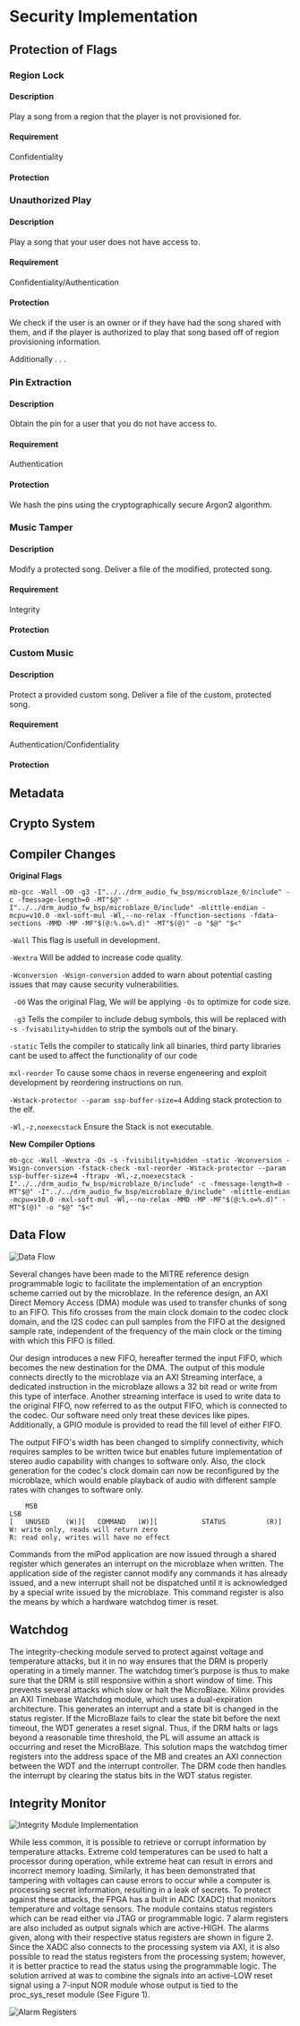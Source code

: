 # Security Implementation
## Protection of Flags
### Region Lock
#### Description
Play a song from a region that the player is not provisioned for.

#### Requirement
Confidentiality

#### Protection


### Unauthorized Play
#### Description
Play a song that your user does not have access to.

#### Requirement
Confidentiality/Authentication

#### Protection
We check if the user is an owner or if they have had the song shared with them, and if the player is authorized to play that song based off of region provisioning information.

Additionally . . . 


### Pin Extraction
#### Description
Obtain the pin for a user that you do not have access to.

#### Requirement
Authentication

#### Protection
We hash the pins using the cryptographically secure Argon2 algorithm.


### Music Tamper
#### Description
Modify a protected song. Deliver a file of the modified, protected song.

#### Requirement
Integrity

#### Protection


### Custom Music
#### Description
Protect a provided custom song. Deliver a file of the custom, protected song.

#### Requirement
Authentication/Confidentiality

#### Protection


## Metadata

## Crypto System

## Compiler Changes
**Original Flags**
~~~ 
mb-gcc -Wall -O0 -g3 -I"../../drm_audio_fw_bsp/microblaze_0/include" -c -fmessage-length=0 -MT"$@" -I"../../drm_audio_fw_bsp/microblaze_0/include" -mlittle-endian -mcpu=v10.0 -mxl-soft-mul -Wl,--no-relax -ffunction-sections -fdata-sections -MMD -MP -MF"$(@:%.o=%.d)" -MT"$(@)" -o "$@" "$<"
~~~

``-Wall`` This flag is usefull in development.

``-Wextra`` Will be added to increase code quality.

``-Wconversion -Wsign-conversion`` added to warn about potential casting issues that may cause security vulnerabilities.

`` -O0`` Was the original Flag, We will be applying ``-Os`` to optimize for code size.

`` -g3`` Tells the compiler to include debug symbols, this will be replaced with ``-s -fvisability=hidden`` to strip the symbols out of the binary.

``-static`` Tells the compiler to statically link all binaries, third party libraries cant be used to affect the functionality of our code

``mxl-reorder`` To cause some chaos in reverse engeneering and exploit development by reordering instructions on run.

``-Wstack-protector --param ssp-buffer-size=4`` Adding stack protection to the elf.

``-Wl,-z,noexecstack`` Ensure the Stack is not executable.

**New Compiler Options**
~~~
mb-gcc -Wall -Wextra -Os -s -fvisibility=hidden -static -Wconversion -Wsign-conversion -fstack-check -mxl-reorder -Wstack-protector --param ssp-buffer-size=4 -ftrapv -Wl,-z,noexecstack -I"../../drm_audio_fw_bsp/microblaze_0/include" -c -fmessage-length=0 -MT"$@" -I"../../drm_audio_fw_bsp/microblaze_0/include" -mlittle-endian -mcpu=v10.0 -mxl-soft-mul -Wl,--no-relax -MMD -MP -MF"$(@:%.o=%.d)" -MT"$(@)" -o "$@" "$<"
~~~

## Data Flow

![Data Flow](/data-flow.png)

Several changes have been made to the MITRE reference design programmable logic to facilitate the implementation of an encryption scheme carried out by the microblaze. In the reference design, an AXI Direct Memory Access (DMA) module was used to transfer chunks of song to an FIFO. This fifo crosses from the main clock domain to the codec clock domain, and the I2S codec can pull samples from the FIFO at the designed sample rate, independent of the frequency of the main clock or the timing with which this FIFO is filled.

Our design introduces a new FIFO, hereafter termed the input FIFO, which becomes the new destination for the DMA. The output of this module connects directly to the microblaze via an AXI Streaming interface, a dedicated instruction in the microblaze allows a 32 bit read or write from this type of interface. Another streaming interface is used to write data to the original FIFO, now referred to as the output FIFO, which is connected to the codec. Our software need only treat these devices like pipes. Additionally, a GPIO module is provided to read the fill level of either FIFO.
	
The output FIFO's width has been changed to simplify connectivity, which requires samples to be written twice but enables future implementation of stereo audio capability with changes to software only. Also, the clock generation for the codec's clock domain can now be reconfigured by the microblaze, which would enable playback of audio with different sample rates with changes to software only.
	
~~~
	MSB                                                              LSB
[   UNUSED    (W)][   COMMAND   (W)][           STATUS          (R)]
W: write only, reads will return zero 
R: read only, writes will have no effect
~~~
	
Commands from the miPod application are now issued through a shared register which generates an interrupt on the microblaze when written. The application side of the register cannot modify any commands it has already issued, and a new interrupt shall not be dispatched until it is acknowledged by a special write issued by the microblaze. This command register is also the means by which a hardware watchdog timer is reset.

## Watchdog

The integrity-checking module served to protect against voltage and temperature attacks, but it in no way ensures that the DRM is properly operating in a timely manner. The watchdog timer’s purpose is thus to make sure that the DRM is still responsive within a short window of time. This prevents several attacks which slow or halt the MicroBlaze. 
Xilinx provides an AXI Timebase Watchdog module, which uses a dual-expiration architecture. This generates an interrupt and a state bit is changed in the status register. If the MicroBlaze fails to clear the state bit before the next timeout, the WDT generates a reset signal. Thus, if the DRM halts or lags beyond a reasonable time threshold, the PL will assume an attack is occurring and reset the MicroBlaze. This solution maps the watchdog timer registers into the address space of the MB and creates an AXI connection between the WDT and the interrupt controller. The DRM code then handles the interrupt by clearing the status bits in the WDT status register.


## Integrity Monitor

![Integrity Module Implementation](/integrity-mod.png)

While less common, it is possible to retrieve or corrupt information by temperature attacks. Extreme cold temperatures can be used to halt a processor during operation, while extreme heat can result in errors and incorrect memory loading. Similarly, it has been demonstrated that tampering with voltages can cause errors to occur while a computer is processing secret information, resulting in a leak of secrets. 
To protect against these attacks, the FPGA has a built in ADC (XADC) that monitors temperature and voltage sensors. The module contains status registers which can be read either via JTAG or programmable logic. 7 alarm registers are also included as output signals which are active-HIGH. The alarms given, along with their respective status registers are shown in figure 2. Since the XADC also connects to the processing system via AXI, it is also possible to read the status registers from the processing system; however, it is better practice to read the status using the programmable logic. The solution arrived at was to combine the signals into an active-LOW reset signal using a 7-input NOR module whose output is tied to the proc_sys_reset module (See Figure 1). 

![Alarm Registers](/alarm-reg.png)

